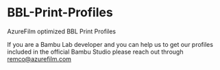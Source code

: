 # BBL-Print-Profiles

AzureFilm optimized BBL Print Profiles

If you are a Bambu Lab developer and you can help us to get our profiles included in the official Bambu Studio please reach out through remco@azurefilm.com
